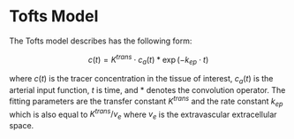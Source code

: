 Tofts Model
=================

The Tofts model describes has the following form:

$$
c(t) = K^{trans} \cdot c_a(t) \ast \exp(-k_{ep} \cdot t)
$$

where $c(t)$ is the tracer concentration in the tissue of interest, $c_a(t)$ is the arterial input function, $t$ is time, and $\ast$ denotes the convolution operator.
The fitting parameters are the transfer constant $K^{trans}$ and the rate constant $k_{ep}$ which is also equal to $K^{trans}/v_e$ where $v_e$ is the extravascular extracellular space.
